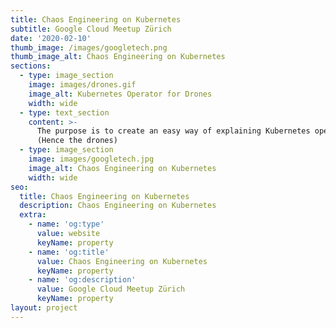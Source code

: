 ```yaml
---
title: Chaos Engineering on Kubernetes
subtitle: Google Cloud Meetup Zürich
date: '2020-02-10'
thumb_image: /images/googletech.png
thumb_image_alt: Chaos Engineering on Kubernetes
sections:
  - type: image_section
    image: images/drones.gif
    image_alt: Kubernetes Operator for Drones
    width: wide
  - type: text_section
    content: >-
      The purpose is to create an easy way of explaining Kubernetes operators.
      (Hence the drones)
  - type: image_section
    image: images/googletech.jpg
    image_alt: Chaos Engineering on Kubernetes
    width: wide
seo:
  title: Chaos Engineering on Kubernetes
  description: Chaos Engineering on Kubernetes
  extra:
    - name: 'og:type'
      value: website
      keyName: property
    - name: 'og:title'
      value: Chaos Engineering on Kubernetes
      keyName: property
    - name: 'og:description'
      value: Google Cloud Meetup Zürich
      keyName: property
layout: project
---
```

